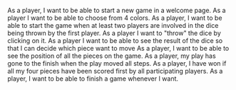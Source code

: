    As a player, I want to be able to start a new game in a welcome page.
   As a player I want to be able to choose from 4 colors.
   As a player, I want to be able to start the game when at least two players are involved in the dice being thrown by the first player. 
   As a player I want to "throw" the dice by clicking on it. 
   As a player I want to be able to see the result of the dice so that I can decide which piece want to move 
   As a player, I want to be able to see the position of all the pieces on the game.
   As a player, my play has gone to the finish when the play moved all steps. 
   As a player, I have won if all my four pieces have been scored first by all participating players. 
   As a player, I want to be able to finish a game whenever I want.
